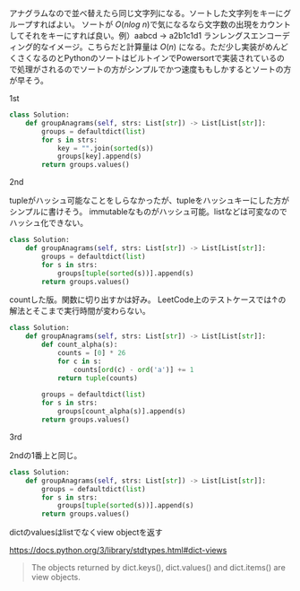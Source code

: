 アナグラムなので並べ替えたら同じ文字列になる。ソートした文字列をキーにグループすればよい。
ソートが $O(n log\ n)$で気になるなら文字数の出現をカウントしてそれをキーにすれば良い。例）aabcd -> a2b1c1d1
ランレングスエンコーディング的なイメージ。こちらだと計算量は $O(n)$ になる。ただ少し実装がめんどくさくなるのとPythonのソートはビルトインでPowersortで実装されているので処理がされるのでソートの方がシンプルでかつ速度ももしかするとソートの方が早そう。


1st

```python
class Solution:
    def groupAnagrams(self, strs: List[str]) -> List[List[str]]:
        groups = defaultdict(list)
        for s in strs:
            key = "".join(sorted(s))
            groups[key].append(s)
        return groups.values()
```

2nd

tupleがハッシュ可能なことをしらなかったが、tupleをハッシュキーにした方がシンプルに書けそう。
immutableなものがハッシュ可能。listなどは可変なのでハッシュ化できない。

```python
class Solution:
    def groupAnagrams(self, strs: List[str]) -> List[List[str]]:
        groups = defaultdict(list)
        for s in strs:
            groups[tuple(sorted(s))].append(s)
        return groups.values()
```

countした版。関数に切り出すかは好み。
LeetCode上のテストケースでは↑の解法とそこまで実行時間が変わらない。

```python
class Solution:
    def groupAnagrams(self, strs: List[str]) -> List[List[str]]:
        def count_alpha(s):
            counts = [0] * 26
            for c in s:
                counts[ord(c) - ord('a')] += 1
            return tuple(counts)
            
        groups = defaultdict(list)
        for s in strs:
            groups[count_alpha(s)].append(s)
        return groups.values()
```

3rd

2ndの1番上と同じ。

```python
class Solution:
    def groupAnagrams(self, strs: List[str]) -> List[List[str]]:
        groups = defaultdict(list)
        for s in strs:
            groups[tuple(sorted(s))].append(s)
        return groups.values()
```

dictのvaluesはlistでなくview objectを返す

https://docs.python.org/3/library/stdtypes.html#dict-views

> The objects returned by dict.keys(), dict.values() and dict.items() are view objects.

